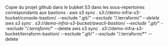Copie du projet github dans le bubket S3 dans les sous-repertoires correspondants aux bastions :
aws s3 sync . s3://demo-infra-s3-bucket/console-bastion/   --exclude ".git/*" --exclude "*/.terraform/*" --delete
aws s3 sync . s3://demo-infra-s3-bucket/awscli-bastion/    --exclude ".git/*" --exclude "*/.terraform/*" --delete
aws s3 sync . s3://demo-infra-s3-bucket/terraform-bastion/ --exclude ".git/*" --exclude "*/.terraform/*" --delete
